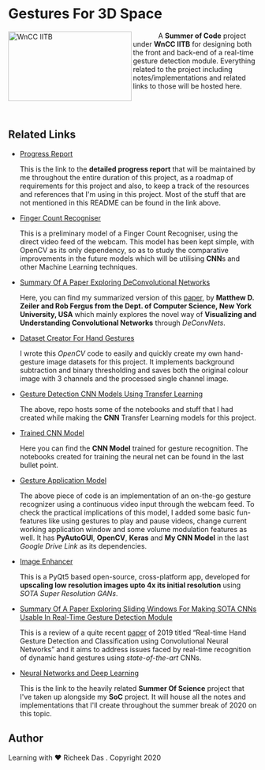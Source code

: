 # Gestures For 3D Space

<img align="left" src="https://www.wncc-iitb.org/images/wncc.jpg" title="WnCC IITB" width="250" height="141"/>

&nbsp;&nbsp;&nbsp;&nbsp;&nbsp;&nbsp;&nbsp;&nbsp;&nbsp;&nbsp;&nbsp;&nbsp;
A **Summer of Code** project under **WnCC IITB** for designing both the front and back-end of a real-time gesture detection module. Everything related to the project including notes/implementations and related links to those will be hosted here.

</br></br>

## Related Links

* [Progress Report](https://docs.google.com/document/d/1UUgWrgOsen2bv99KKsDdN1S9QIDGQYNN3X7IKYqO13c)

  This is the link to the **detailed progress report** that will be maintained by me throughout the entire duration of this project, as a roadmap of requirements for this project and also, to keep a track of the resources and references that I'm using in this project. Most of the stuff that are not mentioned in this README can be found in the link above.

* [Finger Count Recogniser](https://github.com/sudoRicheek/Finger-Count-Recogniser-OpenCV)
  
  This is a preliminary model of a Finger Count Recogniser, using the direct video feed of the webcam. This model has been kept simple,     with OpenCV as its only dependency, so as to study the comparative improvements in the future models which will be utilising **CNN**s and other Machine Learning techniques.
  
* [Summary Of A Paper Exploring DeConvolutional Networks](https://github.com/sudoRicheek/Gestures-For-3D-Space/blob/master/Notes%20And%20Basic%20Implementations/DeConvolutional%20Networks%20Summary.pdf)
  
  Here, you can find my summarized version of this [paper](https://www.google.com/url?sa=t&source=web&rct=j&url=https://cs.nyu.edu/~fergus/papers/zeilerECCV2014.pdf&ved=2ahUKEwjcsrbOzPToAhVt7nMBHV9GAlYQFjAQegQIBxAB&usg=AOvVaw3ga-MmEmZLvVUSuQhiPog8&cshid=1587303221548), by **Matthew D. Zeiler and Rob Fergus from the Dept. of Computer Science, New York University, USA** which mainly explores the novel way of **Visualizing and Understanding Convolutional Networks** through *DeConvNets*.
  
* [Dataset Creator For Hand Gestures](https://github.com/sudoRicheek/Dataset-Creator-For-Hand-Gestures)

  I wrote this *OpenCV* code to easily and quickly create my own hand-gesture image datasets for this project. It implements background subtraction and binary thresholding and saves both the original colour image with 3 channels and the processed single channel image.
  
* [Gesture Detection CNN Models Using Transfer Learning](https://github.com/sudoRicheek/Gestures-CNN-Model-Creation-And-FineTuning)

  The above, repo hosts some of the notebooks and stuff that I had created while making the **CNN** Transfer Learning models for this project.
  
* [Trained CNN Model](https://drive.google.com/open?id=1yq6uEnXjBGXjME-CNTskK3_gB2tdBPIk)

  Here you can find the **CNN Model** trained for gesture recognition. The notebooks created for training the neural net can be found in the last bullet point.
  
* [Gesture Application Model](https://github.com/sudoRicheek/Gestures-For-3D-Space/tree/master/Notes%20And%20Basic%20Implementations/Gesture%20Application%20Model)

  The above piece of code is an implementation of an on-the-go gesture recognizer using a continuous video input through the webcam feed. To check the practical implications of this model, I added some basic fun-features like using gestures to play and pause videos, change current working application window and some volume modulation features as well. It has **PyAutoGUI**, **OpenCV**, **Keras** and **My CNN Model** in the last *Google Drive Link* as its dependencies.

* [Image Enhancer](https://github.com/sudoRicheek/Image-Enhancer)

  This is a PyQt5 based open-source, cross-platform app, developed for **upscaling low resolution images upto 4x its initial resolution** using *SOTA Super Resolution GANs*.
  
* [Summary Of A Paper Exploring Sliding Windows For Making SOTA CNNs Usable In Real-Time Gesture Detection Module](https://github.com/sudoRicheek/Gestures-For-3D-Space/blob/master/Notes%20And%20Basic%20Implementations/Real-Time%20Hand%20Gesture%20Classification%20using%20SOTA%20CNN.pdf)

  This is a review of a quite recent [paper](https://arxiv.org/abs/1901.10323) of 2019 titled “Real-time Hand Gesture Detection and Classification using Convolutional Neural Networks” and it aims to address issues faced by real-time recognition of
dynamic hand gestures using *state-of-the-art* CNNs.

* [Neural Networks and Deep Learning](https://github.com/sudoRicheek/NeuralNetworks-And-DeepLearning-SoS)

  This is the link to the heavily related **Summer Of Science** project that I've taken up alongside my **SoC** project. It will house all the notes and implementations that I'll create throughout the summer break of 2020 on this topic.

## Author

Learning with :heart: Richeek Das . Copyright 2020
